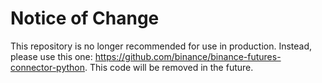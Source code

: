 # Notice of Change
This repository is no longer recommended for use in production. Instead, please use this one: https://github.com/binance/binance-futures-connector-python. This code will be removed in the future.
